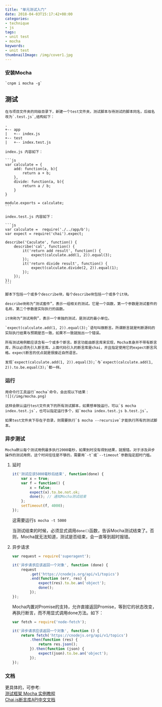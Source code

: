 ```yaml
---
title: "单元测试入门"
date: 2018-04-03T15:17:42+08:00
categories:
- technique
- js
tags:
- unit test
- mocha
keywords:
- unit test
thumbnailImage: /img/cover1.jpg
---
```


<!--more-->
### 安装Mocha
    `cnpm i mocha -g`  
## 测试
    在与项目文件夹的同级目录下，新建一个test文件夹，测试脚本与待测试的脚本同名，后缀名改为`.test.js`,结构如下：      

    .
    +-- app
    |   +-- index.js
    +-- test
    |   +-- index.test.js

    index.js 内容如下：  

    ```js
    var calculate = {
        add: function(a, b){
            return a + b;
        },
        divide: function(a, b){
            return a / b;
        }
    }

    module.exports = calculate;
    ```

    index.test.js 内容如下：  

    ```js
    var calculate =  require('./../app/b');
    var expect = require('chai').expect;

    describe('Caculate', function() {
        describe('cal', function() {
            it('return add result', function() {
                expect(calculate.add(1, 2)).equal(3);
            });
            it('return divide result', function() {
                expect(calculate.divide(2, 2)).equal(1);
            });
        });
    });
    ```

    脚本下包括一个或多个describe块，每个describe块包括一个或多个it块。

    describe块称为“测试套件”，表示一组相关的测试。它是一个函数，第一个参数是测试套件的名称，第二个参数是实际执行的函数。

    it块称为“测试用例”，表示一个单独的测试，是测试的最小单位。

    `expect(calculate.add(1, 2)).equal(3);`语句叫做断言。所谓断言就是判断源码的实际执行结果与预期是否一致，如果不一致就抛出一个错误。

    所有测试用例都应该含有一个或多个断言。断言功能由断言库来实现，Mocha本身并不带有断言库，所以必须先引入断言库。上面代码引入的断言库是chai，并且指定使用它的expect断言风格。expect断言的优点就是很接近自然语言。

    发现`expect(calculate.add(1, 2)).equal(3);`与`expect(calculate.add(1, 2)).to.be.equal(3);`都一样。  

### 运行
    用命令行工具运行`mocha`命令，会出现以下结果：  
    ![](/img/mocha.png)      

    这样会默认运行test文件夹下的所有测试脚本，如果想单独运行，可以`$ mocha index.test.js`，也可以指定运行多个，如`mocha index.test.js b.test.js`。

    如果test文件夹下存在子目录，则需要执行`$ mocha --recursive`才能执行所有的测试脚本。

### 异步测试

    Mocha默认每个测试用例最多执行2000毫秒，如果到时没有得到结果，就报错。对于涉及异步操作的测试用例，这个时间往往是不够的，需要用`-t`或`--timeout`参数指定超时门槛。

1. 延时

    ```js
    it('测试应该5000毫秒后结束', function(done) {
        var x = true;
        var f = function() {
            x = false;
            expect(x).to.be.not.ok;
            done(); // 通知Mocha测试结束
        };
        setTimeout(f, 4000);
    });
    ```  

    这需要运行`$ mocha -t 5000`  

    当测试结束的时候，必须显式调用`done()`函数，告诉Mocha测试结束了。否则，Mocha就无法知道，测试是否结束，会一直等到超时报错。

2. 异步请求  

    ```js
    var request = require('superagent');

    it('异步请求应该返回一个对象', function (done) {
        request
            .get('https://cnodejs.org/api/v1/topics')
            .end(function (err, res) {
                expect(res).to.be.an('object');
                done();
            });
    });
    ```  

    Mocha内置对Promise的支持，允许直接返回Promise，等到它的状态改变，再执行断言，而不用显式调用done方法。如下：  

    ```js
    var fetch = require('node-fetch');

    it('异步请求应该返回一个对象', function () {
        return fetch('https://cnodejs.org/api/v1/topics')
            .then(function (res) {
                return res.json();
            }).then(function (json) {
                expect(json).to.be.an('object');
            });
    });
    ```

### 文档

更具体的，可参考:  
[测试框架 Mocha 实例教程](http://www.ruanyifeng.com/blog/2015/12/a-mocha-tutorial-of-examples.html)     
[Chai.js断言库API中文文档](https://www.jianshu.com/p/f200a75a15d2) 